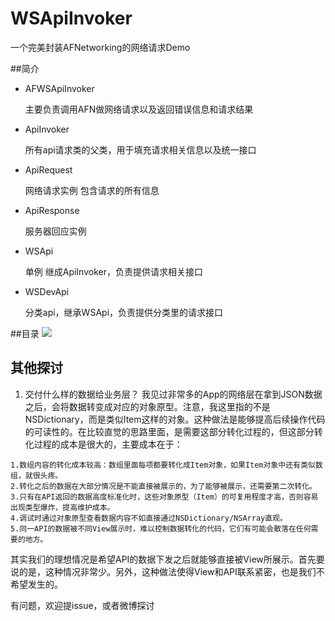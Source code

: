 # WSApiInvoker
一个完美封装AFNetworking的网络请求Demo

##简介
- AFWSApiInvoker

  主要负责调用AFN做网络请求以及返回错误信息和请求结果
  
- ApiInvoker

  所有api请求类的父类，用于填充请求相关信息以及统一接口
  
- ApiRequest

  网络请求实例
  包含请求的所有信息
  
- ApiResponse
  
  服务器回应实例
  
- WSApi
  
  单例 
  继成ApiInvoker，负责提供请求相关接口
  
- WSDevApi

  分类api，继承WSApi，负责提供分类里的请求接口

##目录
![](https://github.com/yuhanle/WSApiInvoker/blob/master/Screen.png)

## 其他探讨
1. 交付什么样的数据给业务层？
我见过非常多的App的网络层在拿到JSON数据之后，会将数据转变成对应的对象原型。注意，我这里指的不是NSDictionary，而是类似Item这样的对象。这种做法是能够提高后续操作代码的可读性的。在比较直觉的思路里面，是需要这部分转化过程的，但这部分转化过程的成本是很大的，主要成本在于：
```
1.数组内容的转化成本较高：数组里面每项都要转化成Item对象，如果Item对象中还有类似数组，就很头疼。
2.转化之后的数据在大部分情况是不能直接被展示的，为了能够被展示，还需要第二次转化。
3.只有在API返回的数据高度标准化时，这些对象原型（Item）的可复用程度才高，否则容易出现类型爆炸，提高维护成本。
4.调试时通过对象原型查看数据内容不如直接通过NSDictionary/NSArray直观。
5.同一API的数据被不同View展示时，难以控制数据转化的代码，它们有可能会散落在任何需要的地方。
```

其实我们的理想情况是希望API的数据下发之后就能够直接被View所展示。首先要说的是，这种情况非常少。另外，这种做法使得View和API联系紧密，也是我们不希望发生的。

有问题，欢迎提issue，或者微博探讨

